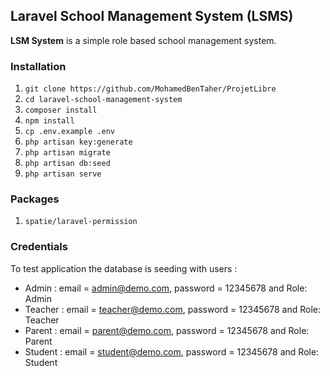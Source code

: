 ## Laravel School Management System (LSMS)

**LSM System** is a simple role based school management system.

### Installation
01. `git clone https://github.com/MohamedBenTaher/ProjetLibre`
02. `cd laravel-school-management-system`
03. `composer install`
04. `npm install`
05. `cp .env.example .env`
06. `php artisan key:generate`
07. `php artisan migrate`
08. `php artisan db:seed`
09. `php artisan serve`

### Packages
01. `spatie/laravel-permission`

### Credentials

To test application the database is seeding with users :

-   Admin : email = admin@demo.com, password = 12345678 and Role: Admin
-   Teacher : email = teacher@demo.com, password = 12345678 and Role: Teacher
-   Parent : email = parent@demo.com, password = 12345678 and Role: Parent
-   Student : email = student@demo.com, password = 12345678 and Role: Student
